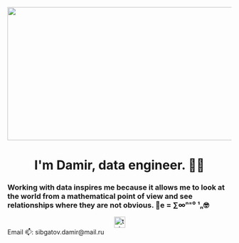 <br clear="both">

<div align="center">
  <img height="300" width="600" src="https://user-images.githubusercontent.com/74038190/225813708-98b745f2-7d22-48cf-9150-083f1b00d6c9.gif"  />
</div>

###

<h1 align="center">I'm Damir, data engineer. 👨‍💻</h1>

###

###  Working with data inspires me because it allows me to look at the world from a mathematical point of view and see relationships where they are not obvious. 📐e = ∑∞ⁿ⁼⁰ ¹ₙ🤓

<div align="center">
  <a href="https://t.me/damir_kalin" target="_blank">
    <img src="https://img.shields.io/static/v1?message=Telegram&logo=telegram&label=&color=2CA5E0&logoColor=white&labelColor=&style=for-the-badge" height="25" alt="telegram logo"  />
  </a>
</div>
Email 📫: sibgatov.damir@mail.ru

<!--
**damir-kalin/damir-kalin** is a ✨ _special_ ✨ repository because its `README.md` (this file) appears on your GitHub profile.

Here are some ideas to get you started:

- 🔭 I’m currently working on ...
- 🌱 I’m currently learning ...
- 👯 I’m looking to collaborate on ...
- 🤔 I’m looking for help with ...
- 💬 Ask me about ...
- 📫 How to reach me: ...
- 😄 Pronouns: ...
- ⚡ Fun fact: ...
-->
